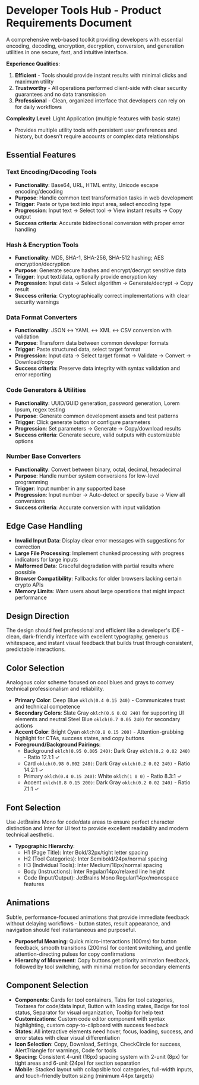 # Developer Tools Hub - Product Requirements Document

A comprehensive web-based toolkit providing developers with essential encoding, decoding, encryption, decryption, conversion, and generation utilities in one secure, fast, and intuitive interface.

**Experience Qualities**: 
1. **Efficient** - Tools should provide instant results with minimal clicks and maximum utility
2. **Trustworthy** - All operations performed client-side with clear security guarantees and no data transmission
3. **Professional** - Clean, organized interface that developers can rely on for daily workflows

**Complexity Level**: Light Application (multiple features with basic state)
- Provides multiple utility tools with persistent user preferences and history, but doesn't require accounts or complex data relationships

## Essential Features

### Text Encoding/Decoding Tools
- **Functionality**: Base64, URL, HTML entity, Unicode escape encoding/decoding
- **Purpose**: Handle common text transformation tasks in web development
- **Trigger**: Paste or type text into input area, select encoding type
- **Progression**: Input text → Select tool → View instant results → Copy output
- **Success criteria**: Accurate bidirectional conversion with proper error handling

### Hash & Encryption Tools  
- **Functionality**: MD5, SHA-1, SHA-256, SHA-512 hashing; AES encryption/decryption
- **Purpose**: Generate secure hashes and encrypt/decrypt sensitive data
- **Trigger**: Input text/data, optionally provide encryption key
- **Progression**: Input data → Select algorithm → Generate/decrypt → Copy result
- **Success criteria**: Cryptographically correct implementations with clear security warnings

### Data Format Converters
- **Functionality**: JSON ↔ YAML ↔ XML ↔ CSV conversion with validation
- **Purpose**: Transform data between common developer formats
- **Trigger**: Paste structured data, select target format
- **Progression**: Input data → Select target format → Validate → Convert → Download/copy
- **Success criteria**: Preserve data integrity with syntax validation and error reporting

### Code Generators & Utilities
- **Functionality**: UUID/GUID generation, password generation, Lorem Ipsum, regex testing
- **Purpose**: Generate common development assets and test patterns
- **Trigger**: Click generate button or configure parameters
- **Progression**: Set parameters → Generate → Copy/download results
- **Success criteria**: Generate secure, valid outputs with customizable options

### Number Base Converters
- **Functionality**: Convert between binary, octal, decimal, hexadecimal
- **Purpose**: Handle number system conversions for low-level programming
- **Trigger**: Input number in any supported base
- **Progression**: Input number → Auto-detect or specify base → View all conversions
- **Success criteria**: Accurate conversion with input validation

## Edge Case Handling

- **Invalid Input Data**: Display clear error messages with suggestions for correction
- **Large File Processing**: Implement chunked processing with progress indicators for large inputs
- **Malformed Data**: Graceful degradation with partial results where possible
- **Browser Compatibility**: Fallbacks for older browsers lacking certain crypto APIs
- **Memory Limits**: Warn users about large operations that might impact performance

## Design Direction

The design should feel professional and efficient like a developer's IDE - clean, dark-friendly interface with excellent typography, generous whitespace, and instant visual feedback that builds trust through consistent, predictable interactions.

## Color Selection

Analogous color scheme focused on cool blues and grays to convey technical professionalism and reliability.

- **Primary Color**: Deep Blue `oklch(0.4 0.15 240)` - Communicates trust and technical competence
- **Secondary Colors**: Slate Gray `oklch(0.6 0.02 240)` for supporting UI elements and neutral Steel Blue `oklch(0.7 0.05 240)` for secondary actions
- **Accent Color**: Bright Cyan `oklch(0.8 0.15 200)` - Attention-grabbing highlight for CTAs, success states, and copy buttons  
- **Foreground/Background Pairings**:
  - Background `oklch(0.95 0.005 240)`: Dark Gray `oklch(0.2 0.02 240)` - Ratio 12.1:1 ✓
  - Card `oklch(0.98 0.002 240)`: Dark Gray `oklch(0.2 0.02 240)` - Ratio 14.2:1 ✓  
  - Primary `oklch(0.4 0.15 240)`: White `oklch(1 0 0)` - Ratio 8.3:1 ✓
  - Accent `oklch(0.8 0.15 200)`: Dark Gray `oklch(0.2 0.02 240)` - Ratio 7.1:1 ✓

## Font Selection

Use JetBrains Mono for code/data areas to ensure perfect character distinction and Inter for UI text to provide excellent readability and modern technical aesthetic.

- **Typographic Hierarchy**: 
  - H1 (Page Title): Inter Bold/32px/tight letter spacing
  - H2 (Tool Categories): Inter Semibold/24px/normal spacing  
  - H3 (Individual Tools): Inter Medium/18px/normal spacing
  - Body (Instructions): Inter Regular/14px/relaxed line height
  - Code (Input/Output): JetBrains Mono Regular/14px/monospace features

## Animations

Subtle, performance-focused animations that provide immediate feedback without delaying workflows - button states, result appearance, and navigation should feel instantaneous and purposeful.

- **Purposeful Meaning**: Quick micro-interactions (100ms) for button feedback, smooth transitions (200ms) for content switching, and gentle attention-directing pulses for copy confirmations
- **Hierarchy of Movement**: Copy buttons get priority animation feedback, followed by tool switching, with minimal motion for secondary elements

## Component Selection

- **Components**: Cards for tool containers, Tabs for tool categories, Textarea for code/data input, Button with loading states, Badge for tool status, Separator for visual organization, Tooltip for help text
- **Customizations**: Custom code editor component with syntax highlighting, custom copy-to-clipboard with success feedback
- **States**: All interactive elements need hover, focus, loading, success, and error states with clear visual differentiation
- **Icon Selection**: Copy, Download, Settings, CheckCircle for success, AlertTriangle for warnings, Code for tools
- **Spacing**: Consistent 4-unit (16px) spacing system with 2-unit (8px) for tight areas and 6-unit (24px) for section separation
- **Mobile**: Stacked layout with collapsible tool categories, full-width inputs, and touch-friendly button sizing (minimum 44px targets)